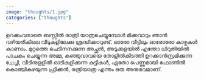 ```yaml
---		
image: "thoughts/1.jpg"
categories: ["thoughts"]
---
```

ഉറക്കംവരാതെ ബസ്സിൽ രാത്രി യാത്രചെയ്യുമ്പോൾ മിക്കവാറും ഞാൻ വഴിയരികിലെ വീടുകളിലേക്കു ശ്രദ്ധിക്കാറുണ്ട്. ഓരോ വീട്ടിലും ഓരോരോ കാഴ്ചകൾ കാണാം.
മുറ്റത്തെ ചെടിനനക്കുന്ന അച്ഛൻ, അടുക്കളയിൽ എന്തോ ധിറുതിയിൽ പാചകം ചെയ്യുന്ന അമ്മ, കുഞ്ഞുവാവയെ തോളിൽകിടത്തി ഉറക്കാൻസ്രമിക്കുന്ന ചേച്ചി,
വീടിനുളളിൽ ഓടികളിക്കുന്ന കുട്ടികൾ,
ഏതോ പെണ്ണുമായി ഫോണിൽ കൊഞ്ചികുഴയുന്ന ഫ്രീക്കൻ,
രത്രിയാത്ര എന്നും ഒരു അനുഭവമാണ്.
